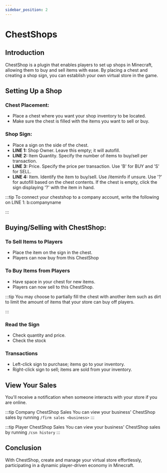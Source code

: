 ```yaml
---
sidebar_position: 2
---
```


# ChestShops

##  Introduction
ChestShop is a plugin that enables players to set up shops in Minecraft, allowing them to buy and sell items with ease. By placing a chest and creating a shop sign, you can establish your own virtual store in the game.

## Setting Up a Shop

### Chest Placement:
- Place a chest where you want your shop inventory to be located.
- Make sure the chest is filled with the items you want to sell or buy.

### Shop Sign:
- Place a sign on the side of the chest.
- **LINE 1:** Shop Owner. Leave this empty; it will autofill.
- **LINE 2:** Item Quantity. Specify the number of items to buy/sell per transaction.
- **LINE 3:** Price. Specify the price per transaction. Use 'B' for BUY and 'S' for SELL.
- **LINE 4:** Item. Identify the item to buy/sell. Use /iteminfo if unsure. Use '?' for autofill based on the chest contents. If the chest is empty, click the sign displaying '?' with the item in hand.

:::tip To connect your chestshop to a company account, write the following on LINE 1: b:companyname 

:::

## Buying/Selling with ChestShop:

### To Sell Items to Players
- Place the item on the sign in the chest.
- Players can now buy from this ChestShop

### To Buy Items from Players
- Have space in your chest for new items.
- Players can now sell to this ChestShop.

:::tip You may choose to partially fill the chest with another item such as dirt to limit the amount of items that your store can buy off players.

:::

### Read the Sign
- Check quantity and price.
- Check the stock

### Transactions
- Left-click sign to purchase; items go to your inventory.
- Right-click sign to sell; items are sold from your inventory.

## View Your Sales
You'll receive a notification when someone interacts with your store if you are online.

:::tip Company ChestShop Sales 
You can view your business' ChestShop sales by running ``/firm sales <business>``
:::

:::tip Player ChestShop Sales 
You can view your business' ChestShop sales by running ``/csn history``
:::

## Conclusion
With ChestShop, create and manage your virtual store effortlessly, participating in a dynamic player-driven economy in Minecraft.
